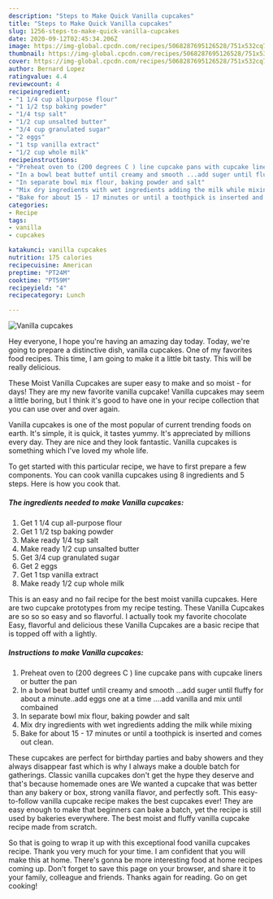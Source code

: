 ```yaml
---
description: "Steps to Make Quick Vanilla cupcakes"
title: "Steps to Make Quick Vanilla cupcakes"
slug: 1256-steps-to-make-quick-vanilla-cupcakes
date: 2020-09-12T02:45:34.206Z
image: https://img-global.cpcdn.com/recipes/5068287695126528/751x532cq70/vanilla-cupcakes-recipe-main-photo.jpg
thumbnail: https://img-global.cpcdn.com/recipes/5068287695126528/751x532cq70/vanilla-cupcakes-recipe-main-photo.jpg
cover: https://img-global.cpcdn.com/recipes/5068287695126528/751x532cq70/vanilla-cupcakes-recipe-main-photo.jpg
author: Bernard Lopez
ratingvalue: 4.4
reviewcount: 4
recipeingredient:
- "1 1/4 cup allpurpose flour"
- "1 1/2 tsp baking powder"
- "1/4 tsp salt"
- "1/2 cup unsalted butter"
- "3/4 cup granulated sugar"
- "2 eggs"
- "1 tsp vanilla extract"
- "1/2 cup whole milk"
recipeinstructions:
- "Preheat oven to (200 degrees C ) line cupcake pans with cupcake liners or butter the pan"
- "In a bowl beat buttef until creamy and smooth ...add suger until fluffy for about a minute..add eggs one at a time  ....add vanilla and mix until combained"
- "In separate bowl mix flour, baking powder and salt"
- "Mix dry ingredients with wet ingredients adding the milk while mixing"
- "Bake for about 15 - 17 minutes or until a toothpick is inserted and comes out clean."
categories:
- Recipe
tags:
- vanilla
- cupcakes

katakunci: vanilla cupcakes 
nutrition: 175 calories
recipecuisine: American
preptime: "PT24M"
cooktime: "PT59M"
recipeyield: "4"
recipecategory: Lunch

---
```



![Vanilla cupcakes](https://img-global.cpcdn.com/recipes/5068287695126528/751x532cq70/vanilla-cupcakes-recipe-main-photo.jpg)

Hey everyone, I hope you're having an amazing day today. Today, we're going to prepare a distinctive dish, vanilla cupcakes. One of my favorites food recipes. This time, I am going to make it a little bit tasty. This will be really delicious.

These Moist Vanilla Cupcakes are super easy to make and so moist - for days! They are my new favorite vanilla cupcake! Vanilla cupcakes may seem a little boring, but I think it&#39;s good to have one in your recipe collection that you can use over and over again.

Vanilla cupcakes is one of the most popular of current trending foods on earth. It's simple, it is quick, it tastes yummy. It's appreciated by millions every day. They are nice and they look fantastic. Vanilla cupcakes is something which I've loved my whole life.


To get started with this particular recipe, we have to first prepare a few components. You can cook vanilla cupcakes using 8 ingredients and 5 steps. Here is how you cook that.

<!--inarticleads1-->

##### The ingredients needed to make Vanilla cupcakes:

1. Get 1 1/4 cup all-purpose flour
1. Get 1 1/2 tsp baking powder
1. Make ready 1/4 tsp salt
1. Make ready 1/2 cup unsalted butter
1. Get 3/4 cup granulated sugar
1. Get 2 eggs
1. Get 1 tsp vanilla extract
1. Make ready 1/2 cup whole milk


This is an easy and no fail recipe for the best moist vanilla cupcakes. Here are two cupcake prototypes from my recipe testing. These Vanilla Cupcakes are so so so easy and so flavorful. I actually took my favorite chocolate Easy, flavorful and delicious these Vanilla Cupcakes are a basic recipe that is topped off with a lightly. 

<!--inarticleads2-->

##### Instructions to make Vanilla cupcakes:

1. Preheat oven to (200 degrees C ) line cupcake pans with cupcake liners or butter the pan
1. In a bowl beat buttef until creamy and smooth ...add suger until fluffy for about a minute..add eggs one at a time  ....add vanilla and mix until combained
1. In separate bowl mix flour, baking powder and salt
1. Mix dry ingredients with wet ingredients adding the milk while mixing
1. Bake for about 15 - 17 minutes or until a toothpick is inserted and comes out clean.


These cupcakes are perfect for birthday parties and baby showers and they always disappear fast which is why I always make a double batch for gatherings. Classic vanilla cupcakes don&#39;t get the hype they deserve and that&#39;s because homemade ones are We wanted a cupcake that was better than any bakery or box, strong vanilla flavor, and perfectly soft. This easy-to-follow vanilla cupcake recipe makes the best cupcakes ever! They are easy enough to make that beginners can bake a batch, yet the recipe is still used by bakeries everywhere. The best moist and fluffy vanilla cupcake recipe made from scratch. 

So that is going to wrap it up with this exceptional food vanilla cupcakes recipe. Thank you very much for your time. I am confident that you will make this at home. There's gonna be more interesting food at home recipes coming up. Don't forget to save this page on your browser, and share it to your family, colleague and friends. Thanks again for reading. Go on get cooking!
